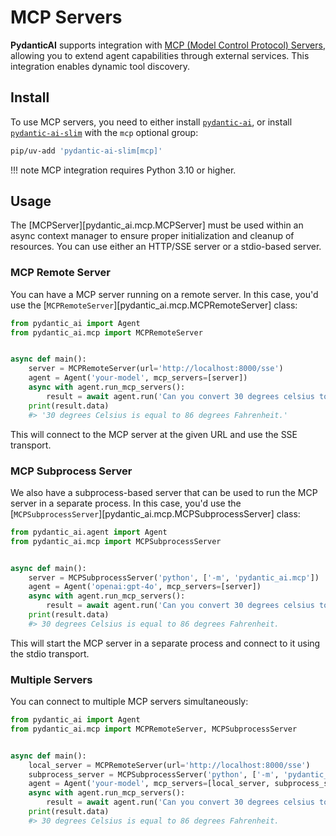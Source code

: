 # MCP Servers

**PydanticAI** supports integration with
[MCP (Model Control Protocol) Servers](https://modelcontextprotocol.io/introduction),
allowing you to extend agent capabilities through external services. This integration enables
dynamic tool discovery.

## Install

To use MCP servers, you need to either install [`pydantic-ai`](install.md), or install
[`pydantic-ai-slim`](install.md#slim-install) with the `mcp` optional group:

```bash
pip/uv-add 'pydantic-ai-slim[mcp]'
```

!!! note
    MCP integration requires Python 3.10 or higher.

## Usage

The [MCPServer][pydantic_ai.mcp.MCPServer] must be used within an async context manager to ensure
proper initialization and cleanup of resources. You can use either an HTTP/SSE server or a
stdio-based server.

### MCP Remote Server

You can have a MCP server running on a remote server. In this case, you'd use the
[`MCPRemoteServer`][pydantic_ai.mcp.MCPRemoteServer] class:

```python {title="basic_mcp_setup.py" test="skip"}
from pydantic_ai import Agent
from pydantic_ai.mcp import MCPRemoteServer


async def main():
    server = MCPRemoteServer(url='http://localhost:8000/sse')
    agent = Agent('your-model', mcp_servers=[server])
    async with agent.run_mcp_servers():
        result = await agent.run('Can you convert 30 degrees celsius to fahrenheit?')
    print(result.data)
    #> '30 degrees Celsius is equal to 86 degrees Fahrenheit.'
```

This will connect to the MCP server at the given URL and use the SSE transport.

### MCP Subprocess Server

We also have a subprocess-based server that can be used to run the MCP server in a separate process.
In this case, you'd use the [`MCPSubprocessServer`][pydantic_ai.mcp.MCPSubprocessServer] class:

```python {title="stdio_mcp_setup.py" test="skip"}
from pydantic_ai.agent import Agent
from pydantic_ai.mcp import MCPSubprocessServer


async def main():
    server = MCPSubprocessServer('python', ['-m', 'pydantic_ai.mcp'])
    agent = Agent('openai:gpt-4o', mcp_servers=[server])
    async with agent.run_mcp_servers():
        result = await agent.run('Can you convert 30 degrees celsius to fahrenheit?')
    print(result.data)
    #> 30 degrees Celsius is equal to 86 degrees Fahrenheit.
```

This will start the MCP server in a separate process and connect to it using the stdio transport.

### Multiple Servers

You can connect to multiple MCP servers simultaneously:

```python {title="multiple_mcp_servers.py" test="skip"}
from pydantic_ai import Agent
from pydantic_ai.mcp import MCPRemoteServer, MCPSubprocessServer


async def main():
    local_server = MCPRemoteServer(url='http://localhost:8000/sse')
    subprocess_server = MCPSubprocessServer('python', ['-m', 'pydantic_ai.mcp'])
    agent = Agent('your-model', mcp_servers=[local_server, subprocess_server])
    async with agent.run_mcp_servers():
        result = await agent.run('Can you convert 30 degrees celsius to fahrenheit?')
    print(result.data)
    #> 30 degrees Celsius is equal to 86 degrees Fahrenheit.
```
